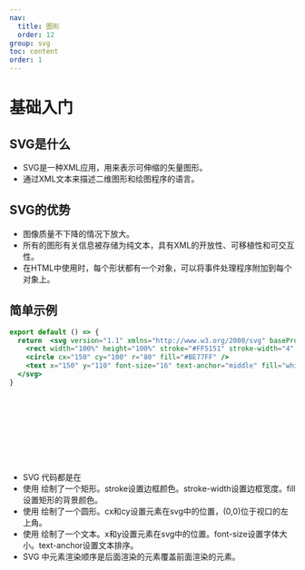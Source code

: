 ```yaml
---
nav:
  title: 图形
  order: 12
group: svg
toc: content
order: 1
---
```

# 基础入门

## SVG是什么
- SVG是一种XML应用，用来表示可伸缩的矢量图形。
- 通过XML文本来描述二维图形和绘图程序的语言。

## SVG的优势
- 图像质量不下降的情况下放大。
- 所有的图形有关信息被存储为纯文本，具有XML的开放性、可移植性和可交互性。
- 在HTML中使用时，每个形状都有一个对象，可以将事件处理程序附加到每个对象上。

## 简单示例
```jsx
export default () => {
  return  <svg version="1.1" xmlns="http://www.w3.org/2000/svg" baseProfile="full" width="300" height="200">
    <rect width="100%" height="100%" stroke="#FF5151" stroke-width="4" fill="#FF8EFF" />
    <circle cx="150" cy="100" r="80" fill="#BE77FF" />
    <text x="150" y="110" font-size="16" text-anchor="middle" fill="white">你好</text>
  </svg>
}

```
- SVG 代码都是在 <svg> 元素中，这是根元素。version 属性可定义所使用的 SVG 版本，xmlns 属性可定义 SVG 命名空间。
- 使用 <rect> 绘制了一个矩形。stroke设置边框颜色。stroke-width设置边框宽度。fill设置矩形的背景颜色。
- 使用 <circle> 绘制了一个圆形。cx和cy设置元素在svg中的位置，(0,0)位于视口的左上角。
- 使用 <text> 绘制了一个文本。x和y设置元素在svg中的位置。font-size设置字体大小。text-anchor设置文本排序。
- SVG 中元素渲染顺序是后面渲染的元素覆盖前面渲染的元素。
